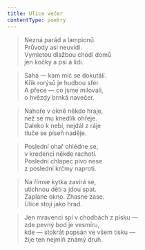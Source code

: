 ```yaml
---
title: Ulice večer
contentType: poetry
---
```


> Nezná parád a lampionů.  
> Průvody asi neuvidí.  
> Vymletou dlažbou chodí domů  
> jen kočky a psi a lidi.

  

> Sahá — kam míč se dokutálí.  
> Křik rorýsů je hudbou sfér.  
> A přece — co jsme milovali,  
> o hvězdy brnká navečer.

  

> Nahoře v okně někdo hraje,  
> než se mu knedlík ohřeje.  
> Daleko k nebi, nejdál z ráje  
> tluče se píseň naděje.

  

> Poslední ohař ohlédne se,  
> v kredenci někde rachotí.  
> Poslední chlapec pivo nese  
> z poslední krčmy naproti.

  

> Na římse kytka zavírá se,  
> utichnou děti a jdou spat.  
> Zaplane okno. Zhasne zase.  
> Ulice stojí jako hrad.

  

> Jen mravenci spí v chodbách z písku —  
> zde pevný bod je vesmíru,  
> kde — stokrát popsán ve všem tisku —  
> žije ten nejmíň známý druh.
